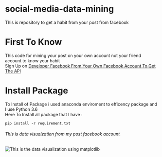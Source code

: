 # social-media-data-mining
This is repository to get a habit from your post from facebook

  # First To Know  
  This code for mining your post on your own account not your friend account to know your habit  
  Sign Up on [Developer Facebook From Your Own Facebook Account To Get The API](https://developers.facebook.com/)
  
  # Install Package  
  To Install of Package i used anaconda enviroment to efficency package and I use Python 3.6  
  Here To Install all package that I have :  
  ```
  pip install -r requirement.txt
  ```
  ###### This is data visualzation from my post facebook account 
  ![This is the data visualization using matplotlib](https://github.com/localhostfotly/social-media-data-mining/blob/master/posts_per_hour1.png)
